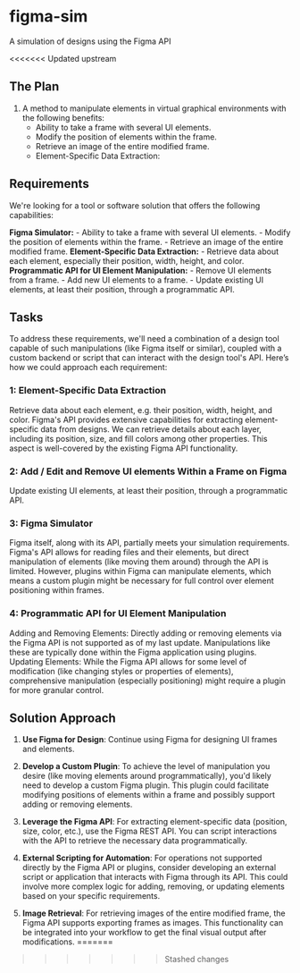 # figma-sim
A simulation of designs using the Figma API

<<<<<<< Updated upstream
## The Plan

1.  A method to manipulate elements in virtual graphical environments with the following benefits:
    - Ability to take a frame with several UI elements.
    - Modify the position of elements within the frame.
    - Retrieve an image of the entire modified frame.
    - Element-Specific Data Extraction:

## Requirements
We're looking for a tool or software solution that offers the following capabilities:

**Figma Simulator:**
    - Ability to take a frame with several UI elements.
    - Modify the position of elements within the frame.
    - Retrieve an image of the entire modified frame.
**Element-Specific Data Extraction:**
    - Retrieve data about each element, especially their position, width, height, and color.
**Programmatic API for UI Element Manipulation:**
    - Remove UI elements from a frame.
    - Add new UI elements to a frame.
    - Update existing UI elements, at least their position, through a programmatic API.

## Tasks

To address these requirements, we'll need a combination of a design tool capable of such manipulations (like Figma itself or similar), coupled with a custom backend or script that can interact with the design tool's API. Here’s how we could approach each requirement:

### 1: Element-Specific Data Extraction
Retrieve data about each element, e.g. their position, width, height, and color. Figma's API provides extensive capabilities for extracting element-specific data from designs. We can retrieve details about each layer, including its position, size, and fill colors among other properties. This aspect is well-covered by the existing Figma API functionality.

### 2: Add / Edit and Remove UI elements Within a Frame on Figma
Update existing UI elements, at least their position, through a programmatic API.

### 3: Figma Simulator
Figma itself, along with its API, partially meets your simulation requirements. Figma's API allows for reading files and their elements, but direct manipulation of elements (like moving them around) through the API is limited. However, plugins within Figma can manipulate elements, which means a custom plugin might be necessary for full control over element positioning within frames.

### 4: Programmatic API for UI Element Manipulation
Adding and Removing Elements: Directly adding or removing elements via the Figma API is not supported as of my last update. Manipulations like these are typically done within the Figma application using plugins.
Updating Elements: While the Figma API allows for some level of modification (like changing styles or properties of elements), comprehensive manipulation (especially positioning) might require a plugin for more granular control.

## Solution Approach

1. **Use Figma for Design**: Continue using Figma for designing UI frames and elements.

2. **Develop a Custom Plugin**: To achieve the level of manipulation you desire (like moving elements around programmatically), you'd likely need to develop a custom Figma plugin. This plugin could facilitate modifying positions of elements within a frame and possibly support adding or removing elements.

3. **Leverage the Figma API**: For extracting element-specific data (position, size, color, etc.), use the Figma REST API. You can script interactions with the API to retrieve the necessary data programmatically.

4. **External Scripting for Automation**: For operations not supported directly by the Figma API or plugins, consider developing an external script or application that interacts with Figma through its API. This could involve more complex logic for adding, removing, or updating elements based on your specific requirements.

5. **Image Retrieval**: For retrieving images of the entire modified frame, the Figma API supports exporting frames as images. This functionality can be integrated into your workflow to get the final visual output after modifications.
=======
>>>>>>> Stashed changes
